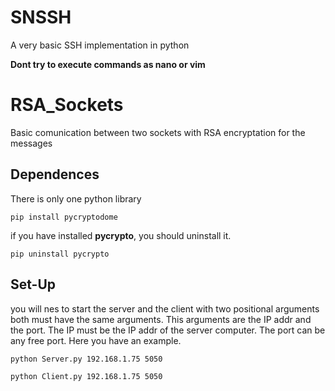 # SNSSH
A very basic SSH implementation in python

**Dont try to execute commands as nano or vim**
# RSA_Sockets
Basic comunication between two sockets with RSA encryptation for the messages

## Dependences

There is only one python library
```
pip install pycryptodome
```

if you have installed **pycrypto**, you should uninstall it.
```
pip uninstall pycrypto
```

## Set-Up

you will nes to start the server and the client with two positional arguments both must have the same arguments. This arguments are the IP addr and the port. The IP must be the IP addr of the server computer. The port can be any free port. Here you have an example.

```bash
python Server.py 192.168.1.75 5050

python Client.py 192.168.1.75 5050
```

